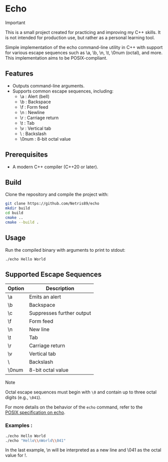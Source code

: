# Echo

> [!IMPORTANT]
> This is a small project created for practicing and improving my C++ skills. It is not intended for production use, but rather as a personal learning tool.

Simple implementation of the echo command-line utility in C++ with support for various escape sequences such as \a, \b, \n, \t, \0num (octal), and more. This implementation aims to be POSIX-compliant.

## Features

- Outputs command-line arguments.
- Supports common escape sequences, including:
    - \a : Alert (bell)
    - \b : Backspace
    - \f : Form feed
    - \n : Newline
    - \r : Carriage return
    - \t : Tab
    - \v : Vertical tab
    - \\ : Backslash
    - \0num : 8-bit octal value

## Prerequisites

- A modern C++ compiler (C++20 or later).

## Build

Clone the repository and compile the project with:

```sh
git clone https://github.com/Netris89/echo
mkdir build
cd build
cmake ..
cmake --build .
```

## Usage

Run the compiled binary with arguments to print to stdout:
```
./echo Hello World
```

## Supported Escape Sequences

| Option | Description |
|--------|-------------|
| \a | Emits an alert  |
| \b | Backspace |
| \c | Suppresses further output  |
| \f | Form feed |
| \n | New line |
| \t | Tab |
| \r | Carriage return |
| \v | Vertical tab |
| \\ | Backslash |
| \0num | 8-bit octal value |

> [!Note]
> Octal escape sequences must begin with `\0` and contain up to three octal digits (e.g., `\041`).
>  
> For more details on the behavior of the `echo` command, refer to the  
> [POSIX specification on echo](https://pubs.opengroup.org/onlinepubs/9799919799/utilities/echo.html).

### Examples :
```sh
./echo Hello World
./echo "Hello\\nWorld\\041"
```
In the last example, \\n will be interpreted as a new line and \\041 as the octal value for !.
